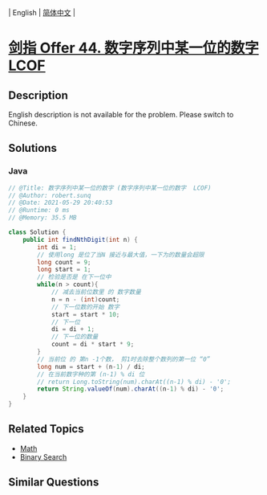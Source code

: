 
| English | [简体中文](README.md) |

# [剑指 Offer 44. 数字序列中某一位的数字  LCOF](https://leetcode.cn//problems/shu-zi-xu-lie-zhong-mou-yi-wei-de-shu-zi-lcof/)

## Description

English description is not available for the problem. Please switch to Chinese.

## Solutions


### Java

```Java
// @Title: 数字序列中某一位的数字 (数字序列中某一位的数字  LCOF)
// @Author: robert.sunq
// @Date: 2021-05-29 20:40:53
// @Runtime: 0 ms
// @Memory: 35.5 MB

class Solution {
    public int findNthDigit(int n) {
        int di = 1;
        // 使用long 是位了当N 接近与最大值，一下为的数量会超限
        long count = 9;
        long start = 1;
        // 检验是否是 在下一位中
        while(n > count){
            // 减去当前位数里 的 数字数量
            n = n - (int)count;
            // 下一位数的开始 数字
            start = start * 10;
            // 下一位
            di = di + 1;
            // 下一位的数量
            count = di * start * 9;  
        }
        // 当前位 的 第n -1个数， 剪1时去除整个数列的第一位 “0”
        long num = start + (n-1) / di;
        // 在当前数字种的第 (n-1) % di 位
        // return Long.toString(num).charAt((n-1) % di) - '0';
        return String.valueOf(num).charAt((n-1) % di) - '0';
    }
}
```



## Related Topics

- [Math](https://leetcode.cn//tag/math)
- [Binary Search](https://leetcode.cn//tag/binary-search)

## Similar Questions


